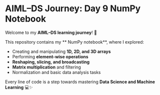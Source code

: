 # AIML–DS Journey: Day 9 NumPy Notebook

Welcome to my **AIML–DS learning journey**! 🚀

This repository contains my ** NumPy notebook**, where I explored:

- Creating and manipulating **1D, 2D, and 3D arrays**
- Performing **element-wise operations**
- **Reshaping, slicing, and broadcasting**
- **Matrix multiplication** and filtering
- Normalization and basic data analysis tasks

Every line of code is a step towards mastering **Data Science and Machine Learning** 💻✨
